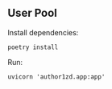 ## User Pool

Install dependencies:
```commandline
poetry install
```

Run:
```commandline
uvicorn 'author1zd.app:app'
```